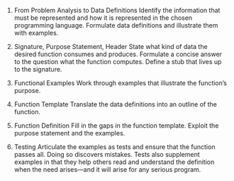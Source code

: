 1. From Problem Analysis to Data Definitions
  Identify the information that must be represented and how it is represented in the chosen programming language.
  Formulate data definitions and illustrate them with examples.

2. Signature, Purpose Statement, Header
  State what kind of data the desired function consumes and produces.
  Formulate a concise answer to the question what the function computes.
  Define a stub that lives up to the signature.

3. Functional Examples
  Work through examples that illustrate the function’s purpose.

4. Function Template
  Translate the data definitions into an outline of the function.

5. Function Definition
  Fill in the gaps in the function template. Exploit the purpose statement and the examples.

6. Testing
  Articulate the examples as tests and ensure that the function passes all. Doing so discovers mistakes.
  Tests also supplement examples in that they help others read and understand the definition when the need arises—and it will arise for any serious program.
